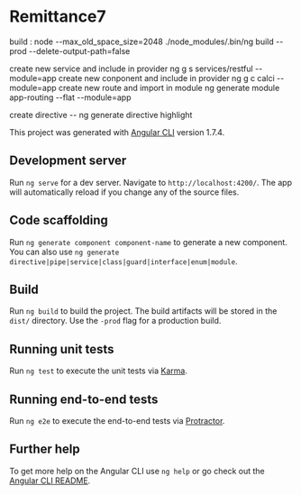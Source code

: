 # Remittance7
build  : node --max_old_space_size=2048  ./node_modules/.bin/ng build --prod --delete-output-path=false

create new service and include in provider 
 ng g s services/restful --module=app
create new conponent and include in provider 
 ng g c calci --module=app
create new route and import in module 
 ng generate module app-routing --flat --module=app

 create directive --
 ng generate directive highlight

This project was generated with [Angular CLI](https://github.com/angular/angular-cli) version 1.7.4.

## Development server

Run `ng serve` for a dev server. Navigate to `http://localhost:4200/`. The app will automatically reload if you change any of the source files.

## Code scaffolding

Run `ng generate component component-name` to generate a new component. You can also use `ng generate directive|pipe|service|class|guard|interface|enum|module`.

## Build

Run `ng build` to build the project. The build artifacts will be stored in the `dist/` directory. Use the `-prod` flag for a production build.

## Running unit tests

Run `ng test` to execute the unit tests via [Karma](https://karma-runner.github.io).

## Running end-to-end tests

Run `ng e2e` to execute the end-to-end tests via [Protractor](http://www.protractortest.org/).

## Further help

To get more help on the Angular CLI use `ng help` or go check out the [Angular CLI README](https://github.com/angular/angular-cli/blob/master/README.md).
